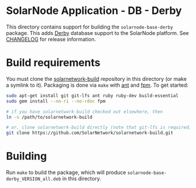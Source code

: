 # SolarNode Application - DB - Derby

This directory contains support for building the `solarnode-base-derby` package. This adds
[Derby][derby] database support to the SolarNode platform. See [CHANGELOG](./CHANGELOG.md) for release
information.

# Build requirements

You must clone the [solarnetwork-build][sn-build] repository in this directory (or make a symlink
to it). Packaging is done via `make` with [ant][ant] and [fpm][fpm]. To get started:

```sh
sudo apt-get install git git-lfs ant ruby ruby-dev build-essential
sudo gem install --no-ri --no-rdoc fpm

# if you have solarnetwork-build checked out elsewhere, then
ln -s /path/to/solarnetwork-build

# or, clone solarnetwork-build directly (note that git-lfs is required)
git clone https://github.com/SolarNetwork/solarnetwork-build.git
```

# Building

Run `make` to build the package, which will produce `solarnode-base-derby_VERSION_all.deb` in
this directory.

[ant]: https://ant.apache.org/
[fpm]: https://github.com/jordansissel/fpm
[derby]: https://db.apache.org/derby/
[sn-build]: https://github.com/SolarNetwork/solarnetwork-build/
